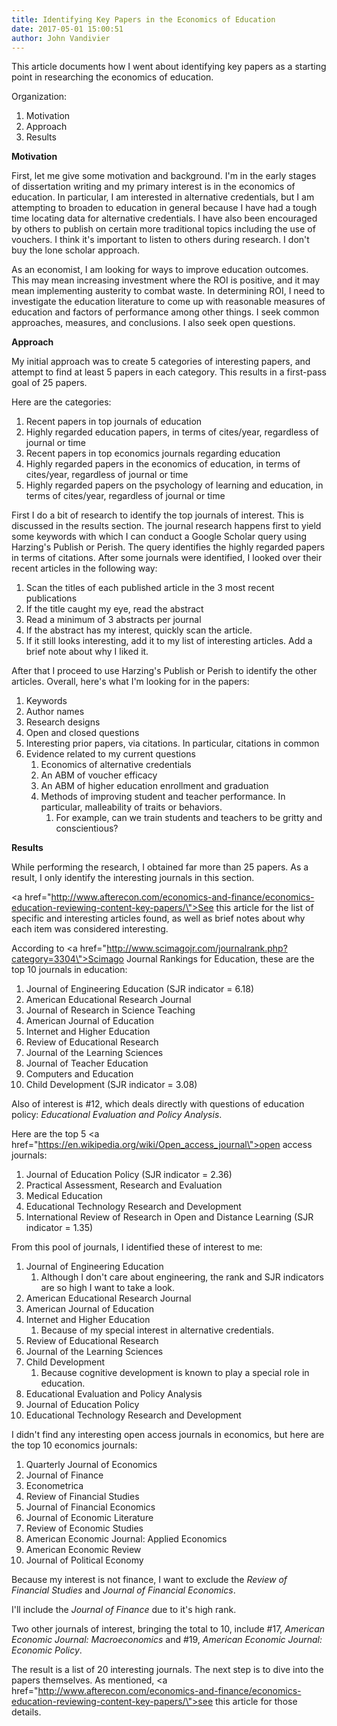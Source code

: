 ```yaml
---
title: Identifying Key Papers in the Economics of Education
date: 2017-05-01 15:00:51
author: John Vandivier
---
```




This article documents how I went about identifying key papers as a starting point in researching the economics of education.

Organization:
<ol>
 	<li>Motivation</li>
 	<li>Approach</li>
 	<li>Results</li>
</ol>
<strong>Motivation</strong>

First, let me give some motivation and background. I'm in the early stages of dissertation writing and my primary interest is in the economics of education. In particular, I am interested in alternative credentials, but I am attempting to broaden to education in general because I have had a tough time locating data for alternative credentials. I have also been encouraged by others to publish on certain more traditional topics including the use of vouchers. I think it's important to listen to others during research. I don't buy the lone scholar approach.

As an economist, I am looking for ways to improve education outcomes. This may mean increasing investment where the ROI is positive, and it may mean implementing austerity to combat waste. In determining ROI, I need to investigate the education literature to come up with reasonable measures of education and factors of performance among other things. I seek common approaches, measures, and conclusions. I also seek open questions.

<strong>Approach</strong>

My initial approach was to create 5 categories of interesting papers, and attempt to find at least 5 papers in each category. This results in a first-pass goal of 25 papers.

Here are the categories:
<ol>
 	<li>Recent papers in top journals of education</li>
 	<li>Highly regarded education papers, in terms of cites/year, regardless of journal or time</li>
 	<li>Recent papers in top economics journals regarding education</li>
 	<li>Highly regarded papers in the economics of education, in terms of cites/year, regardless of journal or time</li>
 	<li>Highly regarded papers on the psychology of learning and education, in terms of cites/year, regardless of journal or time</li>
</ol>
First I do a bit of research to identify the top journals of interest. This is discussed in the results section. The journal research happens first to yield some keywords with which I can conduct a Google Scholar query using Harzing's Publish or Perish. The query identifies the highly regarded papers in terms of citations. After some journals were identified, I looked over their recent articles in the following way:
<ol>
 	<li>Scan the titles of each published article in the 3 most recent publications</li>
 	<li>If the title caught my eye, read the abstract</li>
 	<li>Read a minimum of 3 abstracts per journal</li>
 	<li>If the abstract has my interest, quickly scan the article.</li>
 	<li>If it still looks interesting, add it to my list of interesting articles. Add a brief note about why I liked it.</li>
</ol>
After that I proceed to use Harzing's Publish or Perish to identify the other articles. Overall, here's what I'm looking for in the papers:
<ol>
 	<li>Keywords</li>
 	<li>Author names</li>
 	<li>Research designs</li>
 	<li>Open and closed questions</li>
 	<li>Interesting prior papers, via citations. In particular, citations in common</li>
 	<li>Evidence related to my current questions
<ol>
 	<li>Economics of alternative credentials</li>
 	<li>An ABM of voucher efficacy</li>
 	<li>An ABM of higher education enrollment and graduation</li>
 	<li>Methods of improving student and teacher performance. In particular, malleability of traits or behaviors.
<ol>
 	<li>For example, can we train students and teachers to be gritty and conscientious?</li>
</ol>
</li>
</ol>
</li>
</ol>
<strong>Results</strong>

While performing the research, I obtained far more than 25 papers. As a result, I only identify the interesting journals in this section.

<a href=\"http://www.afterecon.com/economics-and-finance/economics-education-reviewing-content-key-papers/\">See this article</a> for the list of specific and interesting articles found, as well as brief notes about why each item was considered interesting.

According to <a href=\"http://www.scimagojr.com/journalrank.php?category=3304\">Scimago Journal Rankings for Education</a>, these are the top 10 journals in education:
<ol>
 	<li>Journal of Engineering Education (SJR indicator = 6.18)</li>
 	<li>American Educational Research Journal</li>
 	<li>Journal of Research in Science Teaching</li>
 	<li>American Journal of Education</li>
 	<li>Internet and Higher Education</li>
 	<li>Review of Educational Research</li>
 	<li>Journal of the Learning Sciences</li>
 	<li>Journal of Teacher Education</li>
 	<li>Computers and Education</li>
 	<li>Child Development (SJR indicator = 3.08)</li>
</ol>
Also of interest is #12, which deals directly with questions of education policy: <em>Educational Evaluation and Policy Analysis</em>.

Here are the top 5 <a href=\"https://en.wikipedia.org/wiki/Open_access_journal\">open access journals</a>:
<ol>
 	<li>Journal of Education Policy (SJR indicator = 2.36)</li>
 	<li>Practical Assessment, Research and Evaluation</li>
 	<li>Medical Education</li>
 	<li>Educational Technology Research and Development</li>
 	<li>International Review of Research in Open and Distance Learning (SJR indicator = 1.35)</li>
</ol>
From this pool of journals, I identified these of interest to me:
<ol>
 	<li>Journal of Engineering Education
<ol>
 	<li>Although I don't care about engineering, the rank and SJR indicators are so high I want to take a look.</li>
</ol>
</li>
 	<li>American Educational Research Journal</li>
 	<li>American Journal of Education</li>
 	<li>Internet and Higher Education
<ol>
 	<li>Because of my special interest in alternative credentials.</li>
</ol>
</li>
 	<li>Review of Educational Research</li>
 	<li>Journal of the Learning Sciences</li>
 	<li>Child Development
<ol>
 	<li>Because cognitive development is known to play a special role in education.</li>
</ol>
</li>
 	<li>Educational Evaluation and Policy Analysis</li>
 	<li>Journal of Education Policy</li>
 	<li>Educational Technology Research and Development</li>
</ol>
I didn't find any interesting open access journals in economics, but here are the top 10 economics journals:
<ol>
 	<li>Quarterly Journal of Economics</li>
 	<li>Journal of Finance</li>
 	<li>Econometrica</li>
 	<li>Review of Financial Studies</li>
 	<li>Journal of Financial Economics</li>
 	<li>Journal of Economic Literature</li>
 	<li>Review of Economic Studies</li>
 	<li>American Economic Journal: Applied Economics</li>
 	<li>American Economic Review</li>
 	<li>Journal of Political Economy</li>
</ol>
Because my interest is not finance, I want to exclude the <em>Review of Financial Studies </em>and <em>Journal of Financial Economics</em>.

I'll include the <em>Journal of Finance</em> due to it's high rank.

Two other journals of interest, bringing the total to 10, include #17, <em>American Economic Journal: Macroeconomics </em>and #19, <em>American Economic Journal: Economic Policy</em>.

The result is a list of 20 interesting journals. The next step is to dive into the papers themselves. As mentioned, <a href=\"http://www.afterecon.com/economics-and-finance/economics-education-reviewing-content-key-papers/\">see this article</a> for those details.